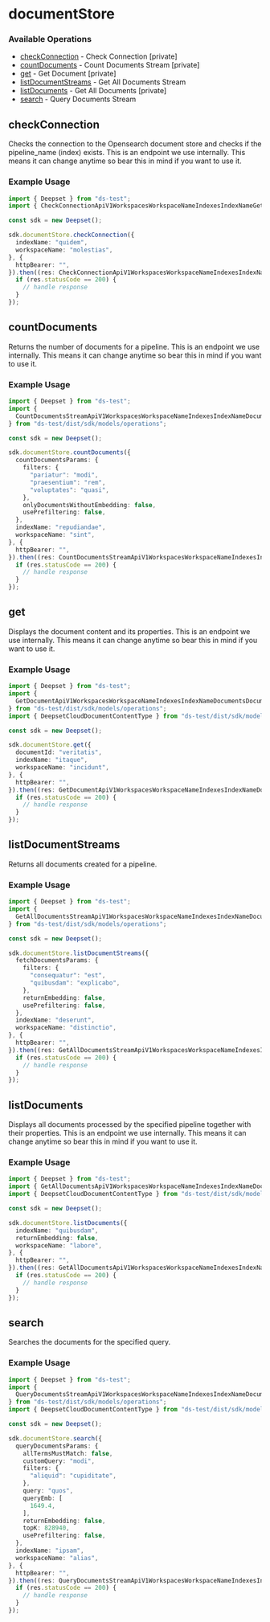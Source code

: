 # documentStore

### Available Operations

* [checkConnection](#checkconnection) - Check Connection [private]
* [countDocuments](#countdocuments) - Count Documents Stream [private]
* [get](#get) - Get Document [private]
* [listDocumentStreams](#listdocumentstreams) - Get All Documents Stream
* [listDocuments](#listdocuments) - Get All Documents [private]
* [search](#search) - Query Documents Stream

## checkConnection

Checks the connection to the Opensearch document store and checks if the pipeline_name (index) exists. This is an endpoint we use internally. This means it can change anytime so bear this in mind if you want to use it.

### Example Usage

```typescript
import { Deepset } from "ds-test";
import { CheckConnectionApiV1WorkspacesWorkspaceNameIndexesIndexNameGetResponse } from "ds-test/dist/sdk/models/operations";

const sdk = new Deepset();

sdk.documentStore.checkConnection({
  indexName: "quidem",
  workspaceName: "molestias",
}, {
  httpBearer: "",
}).then((res: CheckConnectionApiV1WorkspacesWorkspaceNameIndexesIndexNameGetResponse) => {
  if (res.statusCode == 200) {
    // handle response
  }
});
```

## countDocuments

Returns the number of documents for a pipeline. This is an endpoint we use internally. This means it can change anytime so bear this in mind if you want to use it.

### Example Usage

```typescript
import { Deepset } from "ds-test";
import {
  CountDocumentsStreamApiV1WorkspacesWorkspaceNameIndexesIndexNameDocumentsCountPostResponse,
} from "ds-test/dist/sdk/models/operations";

const sdk = new Deepset();

sdk.documentStore.countDocuments({
  countDocumentsParams: {
    filters: {
      "pariatur": "modi",
      "praesentium": "rem",
      "voluptates": "quasi",
    },
    onlyDocumentsWithoutEmbedding: false,
    usePrefiltering: false,
  },
  indexName: "repudiandae",
  workspaceName: "sint",
}, {
  httpBearer: "",
}).then((res: CountDocumentsStreamApiV1WorkspacesWorkspaceNameIndexesIndexNameDocumentsCountPostResponse) => {
  if (res.statusCode == 200) {
    // handle response
  }
});
```

## get

Displays the document content and its properties. This is an endpoint we use internally. This means it can change anytime so bear this in mind if you want to use it.

### Example Usage

```typescript
import { Deepset } from "ds-test";
import {
  GetDocumentApiV1WorkspacesWorkspaceNameIndexesIndexNameDocumentsDocumentIdGetResponse,
} from "ds-test/dist/sdk/models/operations";
import { DeepsetCloudDocumentContentType } from "ds-test/dist/sdk/models/shared";

const sdk = new Deepset();

sdk.documentStore.get({
  documentId: "veritatis",
  indexName: "itaque",
  workspaceName: "incidunt",
}, {
  httpBearer: "",
}).then((res: GetDocumentApiV1WorkspacesWorkspaceNameIndexesIndexNameDocumentsDocumentIdGetResponse) => {
  if (res.statusCode == 200) {
    // handle response
  }
});
```

## listDocumentStreams

Returns all documents created for a pipeline.

### Example Usage

```typescript
import { Deepset } from "ds-test";
import {
  GetAllDocumentsStreamApiV1WorkspacesWorkspaceNameIndexesIndexNameDocumentsStreamPostResponse,
} from "ds-test/dist/sdk/models/operations";

const sdk = new Deepset();

sdk.documentStore.listDocumentStreams({
  fetchDocumentsParams: {
    filters: {
      "consequatur": "est",
      "quibusdam": "explicabo",
    },
    returnEmbedding: false,
    usePrefiltering: false,
  },
  indexName: "deserunt",
  workspaceName: "distinctio",
}, {
  httpBearer: "",
}).then((res: GetAllDocumentsStreamApiV1WorkspacesWorkspaceNameIndexesIndexNameDocumentsStreamPostResponse) => {
  if (res.statusCode == 200) {
    // handle response
  }
});
```

## listDocuments

Displays all documents processed by the specified pipeline together with their properties. This is an endpoint we use internally. This means it can change anytime so bear this in mind if you want to use it.

### Example Usage

```typescript
import { Deepset } from "ds-test";
import { GetAllDocumentsApiV1WorkspacesWorkspaceNameIndexesIndexNameDocumentsGetResponse } from "ds-test/dist/sdk/models/operations";
import { DeepsetCloudDocumentContentType } from "ds-test/dist/sdk/models/shared";

const sdk = new Deepset();

sdk.documentStore.listDocuments({
  indexName: "quibusdam",
  returnEmbedding: false,
  workspaceName: "labore",
}, {
  httpBearer: "",
}).then((res: GetAllDocumentsApiV1WorkspacesWorkspaceNameIndexesIndexNameDocumentsGetResponse) => {
  if (res.statusCode == 200) {
    // handle response
  }
});
```

## search

Searches the documents for the specified query.

### Example Usage

```typescript
import { Deepset } from "ds-test";
import {
  QueryDocumentsStreamApiV1WorkspacesWorkspaceNameIndexesIndexNameDocumentsQueryPostResponse,
} from "ds-test/dist/sdk/models/operations";
import { DeepsetCloudDocumentContentType } from "ds-test/dist/sdk/models/shared";

const sdk = new Deepset();

sdk.documentStore.search({
  queryDocumentsParams: {
    allTermsMustMatch: false,
    customQuery: "modi",
    filters: {
      "aliquid": "cupiditate",
    },
    query: "quos",
    queryEmb: [
      1649.4,
    ],
    returnEmbedding: false,
    topK: 828940,
    usePrefiltering: false,
  },
  indexName: "ipsam",
  workspaceName: "alias",
}, {
  httpBearer: "",
}).then((res: QueryDocumentsStreamApiV1WorkspacesWorkspaceNameIndexesIndexNameDocumentsQueryPostResponse) => {
  if (res.statusCode == 200) {
    // handle response
  }
});
```

